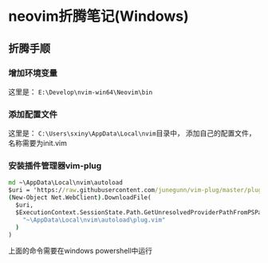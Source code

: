 # neovim折腾笔记(Windows)
## 折腾手顺
### 增加环境变量
这里是： `E:\Develop\nvim-win64\Neovim\bin` 

### 添加配置文件
这里是： `C:\Users\sxiny\AppData\Local\nvim`目录中， 添加自己的配置文件， 名称需要为init.vim

### 安装插件管理器vim-plug
``` cmd
md ~\AppData\Local\nvim\autoload
$uri = 'https://raw.githubusercontent.com/junegunn/vim-plug/master/plug.vim'
(New-Object Net.WebClient).DownloadFile(
  $uri,
  $ExecutionContext.SessionState.Path.GetUnresolvedProviderPathFromPSPath(
    "~\AppData\Local\nvim\autoload\plug.vim"
  )
)
```

上面的命令需要在windows powershell中运行

